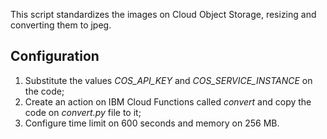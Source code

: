 This script standardizes the images on Cloud Object Storage, resizing and
converting them to jpeg.


## Configuration

1. Substitute the values *COS_API_KEY* and *COS_SERVICE_INSTANCE* on the code;
2. Create an action on IBM Cloud Functions called *convert* and copy the code on
*convert.py* file to it;
3. Configure time limit on 600 seconds and memory on 256 MB.